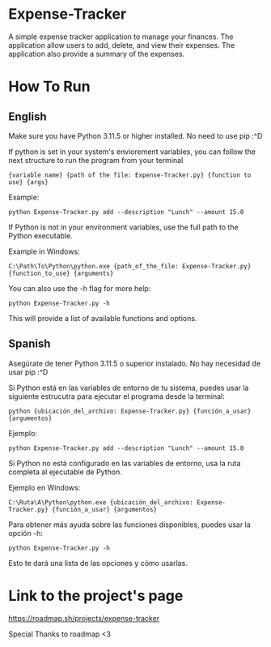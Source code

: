 # Expense-Tracker
A simple expense tracker application to manage your finances. The application allow users to add, delete, and view their expenses. The application also provide a summary of the expenses.

# How To Run


## English


Make sure you have Python 3.11.5 or higher installed.
No need to use pip :^D

If python is set in your system's enviorement variables, you can follow the next structure to run the program from your terminal

```{variable name} {path of the file: Expense-Tracker.py} {function to use} {args}```

Example:

```python Expense-Tracker.py add --description "Lunch" --amount 15.0```

If Python is not in your environment variables, use the full path to the Python executable.

Example in Windows:

```C:\Path\To\Python\python.exe {path_of_the_file: Expense-Tracker.py} {function_to_use} {arguments}```

You can also use the -h flag for more help:

```python Expense-Tracker.py -h```

This will provide a list of available functions and options.




## Spanish

Asegúrate de tener Python 3.11.5 o superior instalado.
No hay necesidad de usar pip :^D


Si Python está en las variables de entorno de tu sistema, puedes usar la siguiente estrucutra para ejecutar el programa desde la terminal:

```python {ubicación_del_archivo: Expense-Tracker.py} {función_a_usar} {argumentos}```

Ejemplo:

```python Expense-Tracker.py add --description "Lunch" --amount 15.0```


Si Python no está configurado en las variables de entorno, usa la ruta completa al ejecutable de Python.

Ejemplo en Windows:

```C:\Ruta\A\Python\python.exe {ubicación_del_archivo: Expense-Tracker.py} {función_a_usar} {argumentos}```

Para obtener más ayuda sobre las funciones disponibles, puedes usar la opción -h:

```python Expense-Tracker.py -h```

Esto te dará una lista de las opciones y cómo usarlas.

# Link to the project's page

https://roadmap.sh/projects/expense-tracker

Special Thanks to roadmap <3